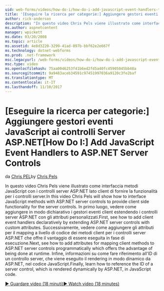 ```yaml
---
uid: web-forms/videos/how-do-i/how-do-i-add-javascript-event-handlers-to-aspnet-server-controls
title: '[Eseguire la ricerca per categorie:] Aggiungere gestori eventi JavaScript ai controlli Server ASP.NET | Documenti Microsoft'
author: rick-anderson
description: "In questo video Chris Pels viene illustrato come interfaccia metodi JavaScript con i controlli server ASP.NET lato client di fornire funzionalità di server Contr...."
ms.author: aspnetcontent
manager: wpickett
ms.date: 03/20/2008
ms.topic: article
ms.assetid: 4e8d3220-3299-41ad-897b-bbf62e2e667f
ms.technology: dotnet-webforms
ms.prod: .net-framework
msc.legacyurl: /web-forms/videos/how-do-i/how-do-i-add-javascript-event-handlers-to-aspnet-server-controls
msc.type: video
ms.openlocfilehash: 75aa0046253f41b6ed2fd5a40fc45905045bb48a
ms.sourcegitcommit: 9a9483aceb34591c97451997036a9120c3fe2baf
ms.translationtype: MT
ms.contentlocale: it-IT
ms.lasthandoff: 11/10/2017
---
```

<a name="how-do-i-add-javascript-event-handlers-to-aspnet-server-controls"></a><span data-ttu-id="be290-103">[Eseguire la ricerca per categorie:] Aggiungere gestori eventi JavaScript ai controlli Server ASP.NET</span><span class="sxs-lookup"><span data-stu-id="be290-103">[How Do I:] Add JavaScript Event Handlers to ASP.NET Server Controls</span></span>
====================
<span data-ttu-id="be290-104">da [Chris PEL](https://twitter.com/chrispels)</span><span class="sxs-lookup"><span data-stu-id="be290-104">by [Chris Pels](https://twitter.com/chrispels)</span></span>

<span data-ttu-id="be290-105">In questo video Chris Pels viene illustrato come interfaccia metodi JavaScript con i controlli server ASP.NET lato client di fornire la funzionalità per i controlli server.</span><span class="sxs-lookup"><span data-stu-id="be290-105">In this video Chris Pels will show how to interface JavaScript methods with ASP.NET server controls to provide client side functionality for the server controls.</span></span> <span data-ttu-id="be290-106">In primo luogo, vedere come aggiungere in modo dichiarativo i gestori eventi client estendendo i controlli server ASP.NET con gli attributi personalizzati.</span><span class="sxs-lookup"><span data-stu-id="be290-106">First, see how to add client event handlers declaratively by extending ASP.NET server controls with custom attributes.</span></span> <span data-ttu-id="be290-107">Successivamente, vedere come aggiungere gli attributi per il mapping a livello di codice dei metodi client per i controlli server ASP.NET che offre il vantaggio di essere eseguita in fase di esecuzione.</span><span class="sxs-lookup"><span data-stu-id="be290-107">Next, see how to add attributes for mapping client methods to ASP.NET server controls programmatically which offers the advantage of being done at runtime.</span></span> <span data-ttu-id="be290-108">Infine, informazioni su come fare riferimento all'ID di un controllo server, che viene eseguito il rendering in modo dinamico da ASP.NET, nel codice JavaScript.</span><span class="sxs-lookup"><span data-stu-id="be290-108">Finally, learn how to reference the ID of a server control, which is rendered dynamically by ASP.NET, in JavaScript code.</span></span>

[<span data-ttu-id="be290-109">&#9654; Guardare video (18 minuti)</span><span class="sxs-lookup"><span data-stu-id="be290-109">&#9654; Watch video (18 minutes)</span></span>](https://channel9.msdn.com/Blogs/ASP-NET-Site-Videos/how-do-i-add-javascript-event-handlers-to-aspnet-server-controls)
